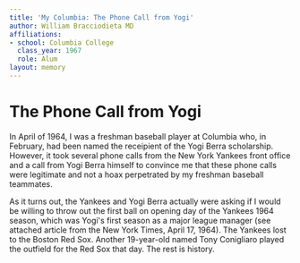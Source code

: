 ```yaml
---
title: 'My Columbia: The Phone Call from Yogi'
author: William Bracciodieta MD
affiliations:
- school: Columbia College
  class_year: 1967
  role: Alum
layout: memory
---
```


# The Phone Call from Yogi

In April of 1964, I was a freshman baseball player at Columbia who, in February, had been named the receipient of the Yogi Berra scholarship. However, it took several phone calls from the New York Yankees front office and a call from Yogi Berra himself to convince me that these phone calls were legitimate and not a hoax perpetrated by my freshman baseball teammates.

As it turns out, the Yankees and Yogi Berra actually were asking if I would be willing to throw out the first ball on opening day of the Yankees 1964 season, which was Yogi's first season as a major league manager (see attached article from the New York Times, April 17, 1964). The Yankees lost to the Boston Red Sox. Another 19-year-old named Tony Conigliaro played the outfield for the Red Sox that day. The rest is history.
